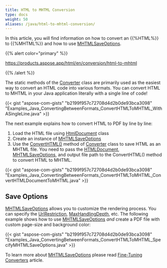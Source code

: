 ```yaml
---
title: HTML to MHTML Conversion
type: docs
weight: 50
aliases: /java/html-to-mhtml-conversion/
---
```


In this article, you will find information on how to convert an {{%HTML%}} to {{%MHTML%}} and how to use [MHTMLSaveOptions](https://apireference.aspose.com/html/java/com.aspose.html.saving/MHTMLSaveOptions).

{{% alert color="primary" %}} 

<https://products.aspose.app/html/en/conversion/html-to-mhtml> 

{{% /alert %}} 

The static methods of the [Converter](https://apireference.aspose.com/html/java/com.aspose.html.converters/converter) class are primarily used as the easiest way to convert an HTML code into various formats. You can convert HTML to MHTML in your Java application literally with a single line of code!

{{< gist "aspose-com-gists" "b2199f957c72708d4d2b0de93bca3098" "Examples_Java_ConvertingBetweenFormats_ConvertHTMLToMHTML_WithASingleLine.java" >}}

The next example explains how to convert HTML to PDF by line by line:

1. Load the HTML file using [HtmlDocument](https://apireference.aspose.com/html/java/com.aspose.html/HTMLDocument) class
1. Create an instance of [MHTMLSaveOptions](https://apireference.aspose.com/html/java/com.aspose.html.saving/MHTMLSaveOptions)
1. Use the [ConvertHTML()](https://apireference.aspose.com/html/java/com.aspose.html.converters.converter/converthtml/methods/1) method of [Converter](https://apireference.aspose.com/html/java/com.aspose.html.converters/converter) class to save HTML as an MHTML file. You need to pass the [HTMLDocument](https://apireference.aspose.com/html/java/com.aspose.html/HTMLDocument), [MHTMLSaveOptions](https://apireference.aspose.com/html/java/com.aspose.html.saving/MHTMLSaveOptions), and output file path to the ConvertHTML() method to convert HTML to MHTML.

{{< gist "aspose-com-gists" "b2199f957c72708d4d2b0de93bca3098" "Examples_Java_ConvertingBetweenFormats_ConvertHTMLToMHTML_ConvertHTMLDocumentToMHTML.java" >}}
## **Save Options** ## 
[MHTMLSaveOptions](https://apireference.aspose.com/html/java/com.aspose.html.saving/MHTMLSaveOptions) allows you to customize the rendering process. You can specify the [UrlRestriction](https://apireference.aspose.com/html/java/com.aspose.html.saving/ResourceHandlingOptions#getUrlRestriction--), [MaxHandlingDepth](https://apireference.aspose.com/html/java/com.aspose.html.saving/ResourceHandlingOptions#getMaxHandlingDepth--), etc. The following example shows how to use [MHTMLSaveOptions](https://apireference.aspose.com/html/java/com.aspose.html.saving/MHTMLSaveOptions) *and* create a PDF file with custom page-size and background color:

{{< gist "aspose-com-gists" "b2199f957c72708d4d2b0de93bca3098" "Examples_Java_ConvertingBetweenFormats_ConvertHTMLToMHTML_SpecifyMHTMLSaveOptions.java" >}}

To learn more about [MHTMLSaveOptions](https://apireference.aspose.com/html/java/com.aspose.html.saving/MHTMLSaveOptions) please read [Fine-Tuning Converters](/html/java/converting-between-formats/fine-tuning-converters/) article.
